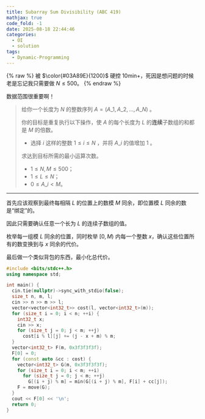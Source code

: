 ```yaml
---
title: Subarray Sum Divisibility (ABC 419)
mathjax: true
code_fold: -1
date: 2025-08-18 22:44:46
categories:
  - OI
  - solution
tags:
  - Dynamic-Programming
---
```


{% raw %}
被 $\color{#03A89E}{1200}$ 硬控 10min+，死因是想问题的时候老是忘记我只需要做 $N\leqslant 500$。
{% endraw %}

数据范围很重要啊！

> 给你一个长度为 $N$ 的整数序列 $A = \left(A\_1, A\_2, \ldots, A\_N\right)$ 。
>
> 你的目标是重复执行以下操作，使 $A$ 的每个长度为 $L$ 的**连续**子数组的和都是 $M$ 的倍数。
>
> - 选择 $i$ 这样的整数 $1 \leq i \leq N$ ，并将 $A\_i$ 的值增加 $1$ 。
>
> 求达到目标所需的最小运算次数。
>
> + $1\leqslant N,M\leqslant 500$；
> + $1\leqslant L\leqslant N$；
> + $0\leqslant A\_{i}\lt M$。

<!-- more -->

---

首先应该观察到最终每相隔 $L$ 的位置上的数模 $M$ 同余，即位置模 $L$ 同余的数是“绑定”的。

因此只需要确认任意一个长为 $L$ 的连续子数组的值。

枚举每一组模 $L$ 同余的位置，同时枚举 $\left[0,M\right)$ 内每一个整数 $x$，确认这些位置所有的数变换到与 $x$ 同余的代价。

最后做一个类似背包的东西，最小化总代价。

```cpp
#include <bits/stdc++.h>
using namespace std;

int main() {
  cin.tie(nullptr)->sync_with_stdio(false);
  size_t n, m, l;
  cin >> n >> m >> l;
  vector<vector<int32_t>> cost(l, vector<int32_t>(m));
  for (size_t i = 0; i < n; ++i) {
    int32_t x;
    cin >> x;
    for (size_t j = 0; j < m; ++j)
      cost[i % l][j] += (j - x + m) % m;
  }
  vector<int32_t> F(m, 0x3f3f3f3f);
  F[0] = 0;
  for (const auto &cc : cost) {
    vector<int32_t> G(m, 0x3f3f3f3f);
    for (size_t i = 0; i < m; ++i)
      for (size_t j = 0; j < m; ++j)
        G[(i + j) % m] = min(G[(i + j) % m], F[i] + cc[j]);
    F = move(G);
  }
  cout << F[0] << '\n';
  return 0;
}
```
